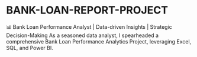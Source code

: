 # BANK-LOAN-REPORT-PROJECT
📊 Bank Loan Performance Analyst | Data-driven Insights | Strategic Decision-Making  As a seasoned data analyst, I spearheaded a comprehensive Bank Loan Performance Analytics Project, leveraging Excel, SQL, and Power BI.
